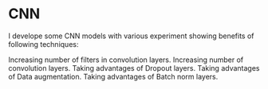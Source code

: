# CNN
I develope some CNN models with various experiment showing benefits of following techniques:

Increasing number of filters in convolution layers.
Increasing number of convolution layers.
Taking advantages of Dropout layers.
Taking advantages of Data augmentation.
Taking advantages of Batch norm layers.
